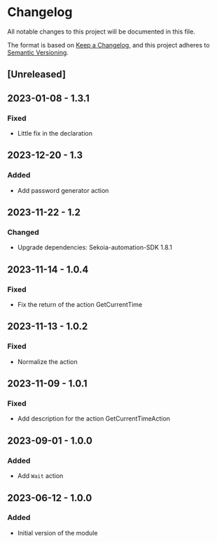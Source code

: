 # Changelog

All notable changes to this project will be documented in this file.

The format is based on [Keep a Changelog](https://keepachangelog.com/en/1.0.0/),
and this project adheres to [Semantic Versioning](https://semver.org/spec/v2.0.0.html).

## [Unreleased]

## 2023-01-08 - 1.3.1

### Fixed

- Little fix in the declaration 

## 2023-12-20 - 1.3

### Added

- Add password generator action

## 2023-11-22 - 1.2

### Changed

- Upgrade dependencies: Sekoia-automation-SDK 1.8.1

## 2023-11-14 - 1.0.4

### Fixed

- Fix the return of the action GetCurrentTime

## 2023-11-13 - 1.0.2

### Fixed

- Normalize the action

## 2023-11-09 - 1.0.1

### Fixed

- Add description for the action GetCurrentTimeAction

## 2023-09-01 - 1.0.0

### Added

- Add `Wait` action


## 2023-06-12 - 1.0.0

### Added

- Initial version of the module
